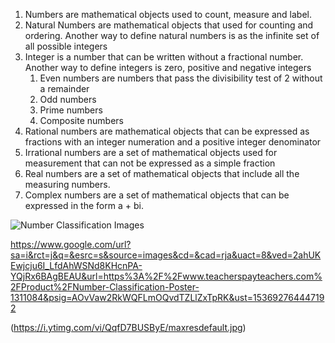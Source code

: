 1. Numbers are mathematical objects used to count, measure and label. 
1. Natural Numbers are mathematical objects that used for counting and ordering. Another way to define natural numbers is as the infinite set of all possible integers
1. Integer is a number that can be written without a fractional number. Another way to define integers is zero, positive and negative integers
    1. Even numbers are numbers that pass the divisibility test of 2 without a remainder
    1. Odd numbers
    1. Prime numbers
    1. Composite numbers
1. Rational numbers are mathematical objects that can be expressed as fractions with an integer numeration and a positive integer denominator
1. Irrational numbers are a set of mathematical objects used for measurement that can not be expressed as a simple fraction
1. Real numbers are a set of mathematical objects that include all the measuring numbers. 
1. Complex numbers are a set of mathematical objects that can be expressed in the form a + bi. 

![Number Classification Images](https://www.google.com/url?sa=i&rct=j&q=&esrc=s&source=images&cd=&cad=rja&uact=8&ved=2ahUKEwj0uYLm-7fdAhUSON8KHSLJCUkQjRx6BAgBEAU&url=https%3A%2F%2Fwww.slideshare.net%2Fkliegey524%2Fclassification-of-numbers-and-variables-and-expression-presentation&psig=AOvVaw2RkWQFLmOQvdTZLlZxTpRK&ust=1536927644471928)

https://www.google.com/url?sa=i&rct=j&q=&esrc=s&source=images&cd=&cad=rja&uact=8&ved=2ahUKEwjcju6I_LfdAhWSNd8KHcnPA-YQjRx6BAgBEAU&url=https%3A%2F%2Fwww.teacherspayteachers.com%2FProduct%2FNumber-Classification-Poster-1311084&psig=AOvVaw2RkWQFLmOQvdTZLlZxTpRK&ust=153692764447192

(https://i.ytimg.com/vi/QqfD7BUSByE/maxresdefault.jpg)
